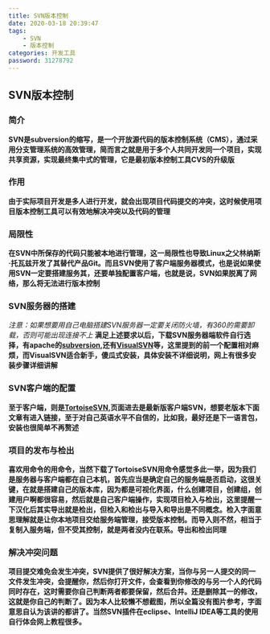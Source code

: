 ```yaml
---
title: SVN版本控制
date: 2020-03-18 20:39:47
tags:
	- SVN
	- 版本控制
categories: 开发工具
password: 31278792
---
```

## SVN版本控制
### 简介
**SVN是subversion的缩写，是一个开放源代码的版本控制系统（CMS），通过采用分支管理系统的高效管理，简而言之就是用于多个人共同开发同一个项目，实现共享资源，实现最终集中式的管理，它是最初版本控制工具CVS的升级版**

<!--more-->

### 作用
**由于实际项目开发是多人进行开发，就会出现项目代码提交的冲突，这时候使用项目版本控制工具可以有效地解决冲突以及代码的管理**

### 局限性
**在SVN中所保存的代码只能被本地进行管理，这一局限性也导致Linux之父林纳斯·托瓦兹开发了其替代产品Git。而且SVN使用了客户端服务器模式，也是说如果使用SVN一定要搭建服务其，还要单独配置客户端，也就是说，SVN如果脱离了网络，那么将无法进行版本控制**

### SVN服务器的搭建
*注意：如果想要用自己电脑搭建SVN服务器一定要关闭防火墙，有360的需要卸载，否则可能出现连接不上*
**满足上述要求以后，下载SVN服务器端软件自行选择，有apache的[subversion](http://subversion.apache.org/packages.html),还有[VisualSVN](https://www.visualsvn.com)等，这里提到的前一个配置相对麻烦，而VisualSVN适合新手，傻瓜式安装，具体安装不详细说明，网上有很多安装步骤详细讲解**

### SVN客户端的配置
**至于客户端，则是[TortoiseSVN](https://tortoisesvn.net/),页面进去是最新版客户端SVN，想要老版本下面文章有进入链接，至于对自己英语水平不自信的，比如我，最好还是下一语言包，安装也很简单不再赘述**

### 项目的发布与检出
**喜欢用命令的用命令，当然下载了TortoiseSVN用命令感觉多此一举，因为我们是服务器与客户端都在自己本机，首先应当是确定自己的服务端是否启动，这很关键，在就是搭建自己的版本库，因为都是可视化界面，什么创建项目，创建组，创建用户啊都很容易，然后就是自己客户端操作，实现项目检入与检出，这里提醒一下汉化后其实导出就是检出，但检入和检出与导入和导出是不同概念。检入字面意思理解就是让你本地项目交给服务端管理，接受版本控制。而导入则不然，相当于复制入服务端，但不受其控制，就是两者没内在联系。导出和检出同理**
### 解决冲突问题
**项目提交难免会发生冲突，SVN提供了很好解决方案，当你与另一人提交的同一文件发生冲突，会提醒你，然后你打开文件，会查看到你修改的与另一个人的代码同时存在，这时需要你自己判断两者都要保留，然后合并。还是删除其一的修改，这就是你自己的判断了。因为本人比较懒不想截图，所以全篇没有图片参考，字面意思自认为该讲的都讲了。当然SVN插件在eclipse、IntelliJ IDEA等工具的使用自行体会网上教程很多。**